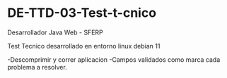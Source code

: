 # DE-TTD-03-Test-t-cnico
Desarrollador Java Web - SFERP

Test Tecnico desarrollado en  entorno linux debian 11

-Descomprimir y correr aplicacion
-Campos validados como marca cada problema a resolver.
